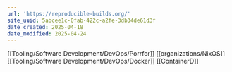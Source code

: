 ```yaml
---
url: 'https://reproducible-builds.org/'
site_uuid: 5abcee1c-0fab-422c-a2fe-3db34de61d3f
date_created: 2025-04-18
date_modified: 2025-04-24
---
```


[[Tooling/Software Development/DevOps/Porrfor]]
[[organizations/NixOS]]
[[Tooling/Software Development/DevOps/Docker]]
[[ContainerD]]



